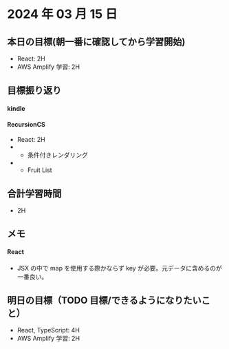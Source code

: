 # 2024 年 03 月 15 日

## 本日の目標(朝一番に確認してから学習開始)

- React: 2H
- AWS Amplify 学習: 2H

## 目標振り返り

#### kindle

#### RecursionCS

- React: 2H
- - 条件付きレンダリング
- - Fruit List

## 合計学習時間

- 2H

## メモ

#### React

- JSX の中で map を使用する際かならず key が必要。元データに含めるのが一番良い。

## 明日の目標（TODO 目標/できるようになりたいこと）

- React, TypeScript: 4H
- AWS Amplify 学習: 2H
